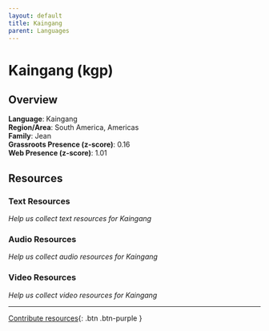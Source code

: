 ```yaml
---
layout: default
title: Kaingang
parent: Languages
---
```


# Kaingang (kgp)

## Overview

**Language**: Kaingang  
**Region/Area**: South America, Americas  
**Family**: Jean  
**Grassroots Presence (z-score)**: 0.16  
**Web Presence (z-score)**: 1.01  

## Resources

### Text Resources
*Help us collect text resources for Kaingang*

### Audio Resources
*Help us collect audio resources for Kaingang*

### Video Resources
*Help us collect video resources for Kaingang*

---

[Contribute resources](https://forms.office.com/e/1SfLJx3u1r){: .btn .btn-purple }
